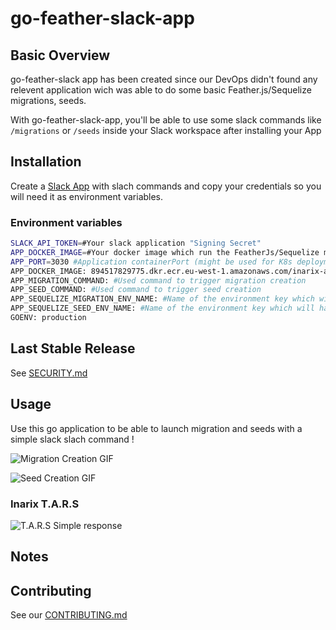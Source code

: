 # go-feather-slack-app
## Basic Overview

go-feather-slack app has been created since our DevOps didn't found any relevent application wich was able to do some basic Feather.js/Sequelize migrations, seeds.

With go-feather-slack-app, you'll be able to use some slack commands like ```/migrations``` or ```/seeds``` inside your Slack workspace after installing your App

## Installation

Create a [Slack App](https://api.slack.com/apps) with slach commands and copy your credentials so you will need it as environment variables.

### Environment variables

```bash
SLACK_API_TOKEN=#Your slack application "Signing Secret"
APP_DOCKER_IMAGE=#Your docker image which run the FeatherJs/Sequelize migration
APP_PORT=3030 #Application containerPort (might be used for K8s deployment)
APP_DOCKER_IMAGE: 894517829775.dkr.ecr.eu-west-1.amazonaws.com/inarix-api
APP_MIGRATION_COMMAND: #Used command to trigger migration creation
APP_SEED_COMMAND: #Used command to trigger seed creation
APP_SEQUELIZE_MIGRATION_ENV_NAME: #Name of the environment key which will have the selected migration name
APP_SEQUELIZE_SEED_ENV_NAME: #Name of the environment key which will have the selected migration name
GOENV: production
```

## Last Stable Release

See [SECURITY.md](SECURITY.md)

## Usage

Use this go application to be able to launch migration and seeds with a simple slack slach command !

![Migration Creation GIF]()

![Seed Creation GIF]()
### Inarix T.A.R.S

![T.A.R.S Simple response]()

## Notes
## Contributing

See our [CONTRIBUTING.md](CONTRIBUTING.md)
